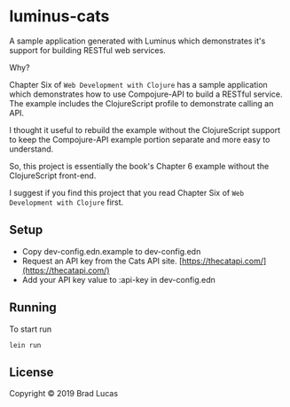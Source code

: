 # luminus-cats

A sample application generated with Luminus which demonstrates it's
support for building RESTful web services.

Why?

Chapter Six of `Web Development with Clojure` has a sample application
which demonstrates how to use Compojure-API to build a RESTful
service. The example includes the ClojureScript profile to demonstrate
calling an API.

I thought it useful to rebuild the example without the ClojureScript
support to keep the Compojure-API example portion separate and more
easy to understand.

So, this project is essentially the book's Chapter 6 example without
the ClojureScript front-end.

I suggest if you find this project that you read Chapter Six of `Web
Development with Clojure` first.

## Setup

- Copy dev-config.edn.example to dev-config.edn
- Request an API key from the Cats API site. [https://thecatapi.com/](https://thecatapi.com/)
- Add your API key value to :api-key in dev-config.edn

## Running

To start run

    lein run 

## License

Copyright © 2019 Brad Lucas

